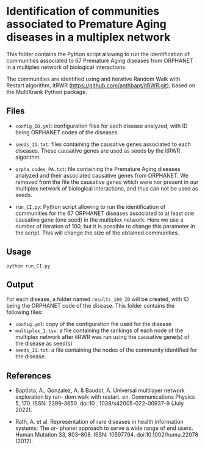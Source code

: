 # Identification of communities associated to Premature Aging diseases in a multiplex network

This folder contains the Python script allowing to run the identification of communities associated to 67 Premature Aging diseases from ORPHANET in a multiplex network of biological interactions. 

The communities are identified using and iterative Random Walk with Restart algorithm, itRWR (https://github.com/anthbapt/itRWR.git), based on the MultiXrank Python package.

## Files

* ```config_ID.yml```: configuration files for each disease analyzed, with ID being ORPHANET codes of the diseases.  

* ```seeds_ID.txt```: files containing the causative genes associated to each diseases. These causative genes are used as seeds by the itRWR algorithm.

* ```orpha_codes_PA.txt```: file containing the Premature Aging diseases analyzed and their associated causative genes from ORPHANET. We removed from the file the causative genes which were nor present in our multiplex network of biological interactions, and thus can not be used as seeds. 

* ```run_CI.py```: Python script allowing to run the identification of communities for the 67 ORPHANET diseases associated to at least one causative gene (one seed) in the multiplex network. Here we use a number of iteration of 100, but it is possible to change this parameter in the script. This will change the size of the obtained communities.

## Usage

```python run_CI.py```

## Output

For each disease, a folder named ```results_100_ID``` will be created, with ID being the ORPHANET code of the disease. This folder contains the following files:

* ```config.yml```: copy of the configuration file used for the disease
* ```multiplex_1.tsv```: a file containing the rankings of each node of the multiplex network after itRWR was run using the causative gene(s) of the disease as seed(s)
* ```seeds_ID.txt```: a file containing the nodes of the community identified for the disease. 

## References

* Baptista, A., Gonzalez, A. & Baudot, A. Universal multilayer network exploration by ran-
dom walk with restart. en. Communications Physics 5, 170. ISSN: 2399-3650. doi:10 .
1038/s42005-022-00937-9 (July 2022).

* Rath, A. et al. Representation of rare diseases in health information systems: The or-
phanet approach to serve a wide range of end users. Human Mutation 33, 803–808. ISSN: 10597794. doi:10.1002/humu.22078 (2012).